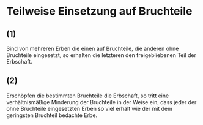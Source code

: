 # Teilweise Einsetzung auf Bruchteile



## (1)

 Sind von mehreren Erben die einen auf Bruchteile, die anderen ohne Bruchteile eingesetzt, so erhalten die letzteren den freigebliebenen Teil der Erbschaft.

## (2)

 Erschöpfen die bestimmten Bruchteile die Erbschaft, so tritt eine verhältnismäßige Minderung der Bruchteile in der Weise ein, dass jeder der ohne Bruchteile eingesetzten Erben so viel erhält wie der mit dem geringsten Bruchteil bedachte Erbe. 

